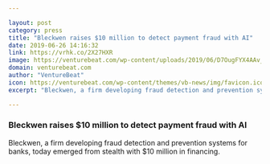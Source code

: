 ```yaml
---

layout: post
category: press
title: "Bleckwen raises $10 million to detect payment fraud with AI"
date: 2019-06-26 14:16:32
link: https://vrhk.co/2X27HXR
image: https://venturebeat.com/wp-content/uploads/2019/06/D7OugFYX4AAv_1Y.jpg?w=1200&strip=all
domain: venturebeat.com
author: "VentureBeat"
icon: https://venturebeat.com/wp-content/themes/vb-news/img/favicon.ico
excerpt: "Bleckwen, a firm developing fraud detection and prevention systems for banks, today emerged from stealth with $10 million in financing."

---
```


### Bleckwen raises $10 million to detect payment fraud with AI

Bleckwen, a firm developing fraud detection and prevention systems for banks, today emerged from stealth with $10 million in financing.